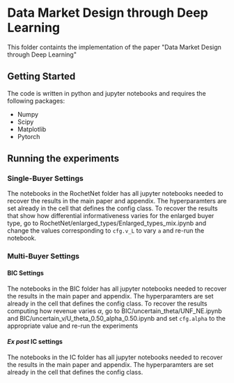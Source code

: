 # Data Market Design through Deep Learning

This folder containts the implementation of the paper "Data Market Design through Deep Learning"

## Getting Started

The code is written in python and jupyter notebooks and requires the following packages:
- Numpy
- Scipy
- Matplotlib
- Pytorch

## Running the experiments

### Single-Buyer Settings
The notebooks in the RochetNet folder has all jupyter notebooks needed to recover the results in the main paper and appendix. The hyperparamters are set already in the cell that defines the config class. To recover the results that show how differential informativeness varies for the enlarged buyer type, go to RochetNet/enlarged_types/Enlarged_types_mix.ipynb and change the values corresponding to `cfg.v_L` to vary `a` and re-run the notebook.

### Multi-Buyer Settings

#### BIC Settings
The notebooks in the BIC folder has all jupyter notebooks needed to recover the results in the main paper and appendix. The hyperparamters are set already in the cell that defines the config class. To recover the results computing how revenue varies $\alpha$, go to BIC/uncertain_theta/UNF_NE.ipynb and BIC/uncertain_v/U_theta_0.50_alpha_0.50.ipynb and set `cfg.alpha` to the appropriate value and re-run the experiments 

#### *Ex post* IC settings
The notebooks in the IC folder has all jupyter notebooks needed to recover the results in the main paper and appendix. The hyperparamters are set already in the cell that defines the config class. 
